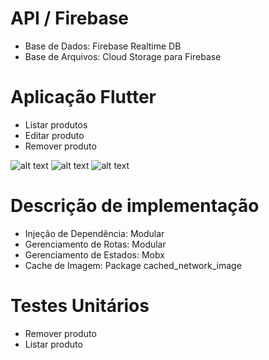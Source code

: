 # API / Firebase
 
- Base de Dados: Firebase Realtime DB
- Base de Arquivos: Cloud Storage para Firebase

# Aplicação Flutter

- Listar produtos
- Editar produto
- Remover produto 

![alt text](https://github.com/mateuss-gt/gerenciamento-mobx/assets/images/home.jpg?raw=true)
![alt text](https://github.com/mateuss-gt/gerenciamento-mobx/assets/images/details.jpg?raw=true)
![alt text](https://github.com/mateuss-gt/gerenciamento-mobx/assets/images/edit.jpg?raw=true)

# Descrição de implementação

- Injeção de Dependência: Modular
- Gerenciamento de Rotas: Modular
- Gerenciamento de Estados: Mobx
- Cache de Imagem: Package cached_network_image


# Testes Unitários
 
- Remover produto
- Listar produto
